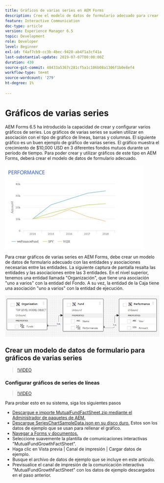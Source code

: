 ```yaml
---
title: Gráficos de varias series en AEM Forms
description: Cree el modelo de datos de formulario adecuado para crear gráficos de varias series en documentos de los canales impreso y web.
feature: Interactive Communication
doc-type: article
version: Experience Manager 6.5
topic: Development
role: Developer
level: Beginner
exl-id: f4af7cb9-cc3b-4bec-9428-ab4f1a3cf41a
last-substantial-update: 2019-07-07T00:00:00Z
duration: 430
source-git-commit: 48433a5367c281cf5a1c106b08a1306f1b0e8ef4
workflow-type: tm+mt
source-wordcount: '279'
ht-degree: 1%

---
```


# Gráficos de varias series

AEM Forms 6.5 ha introducido la capacidad de crear y configurar varios gráficos de series. Los gráficos de varias series se suelen utilizar en asociación con el tipo de gráfico de líneas, barras y columnas. El siguiente gráfico es un buen ejemplo de gráfico de varias series. El gráfico muestra el crecimiento de $10,000 USD en 3 diferentes fondos mutuos durante un período de tiempo. Para poder crear y utilizar gráficos de este tipo en AEM Forms, deberá crear el modelo de datos de formulario adecuado.

![Gráfico de varias series](assets/series_charts.png)

Para crear gráficos de varias series en AEM Forms, debe crear un modelo de datos de formulario adecuado con las entidades y asociaciones necesarias entre las entidades. La siguiente captura de pantalla resalta las entidades y las asociaciones entre las 3 entidades. En el nivel superior, tenemos una entidad llamada &quot;Organización&quot;, que tiene una asociación &quot;uno a varios&quot; con la entidad del Fondo. A su vez, la entidad de la Caja tiene una asociación &quot;uno a varios&quot; con la entidad de ejecución.

![Modelo de datos de formulario](assets/form_data_model.png)

## Crear un modelo de datos de formulario para gráficos de varias series

>[!VIDEO](https://video.tv.adobe.com/v/26352?quality=12&learn=on)

### Configurar gráficos de series de líneas

>[!VIDEO](https://video.tv.adobe.com/v/26353?quality=12&learn=on)

Para probar esto en su sistema, siga los siguientes pasos

* [Descargue e importe MutualFundFactSheet.zip mediante el Administrador de paquetes de AEM.](assets/mutualfundfactsheet.zip)
* [Descargue SeriesChartSampleData.json en su disco duro.](assets/serieschartsampledata.json) Estos son los datos de ejemplo que se usan para rellenar el gráfico.
* [Navegar a Forms y documentos.](http://localhost:4502/aem/forms.html/content/dam/formsanddocuments)
* Seleccione suavemente la plantilla de comunicaciones interactivas &quot;MutualFundGrowthFactSheet&quot;.
* Haga clic en Vista previa | Canal de impresión | Cargar datos de ejemplo.
* Busque el archivo de datos de ejemplo que se incluye en este artículo.
* Previsualice el canal de impresión de la comunicación interactiva &quot;MutualFundGrowthFactSheet&quot; con los datos de ejemplo descargados en el paso anterior.
